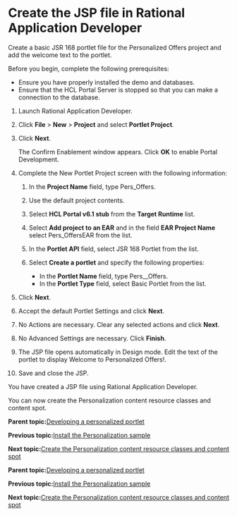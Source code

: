 # Create the JSP file in Rational Application Developer

Create a basic JSR 168 portlet file for the Personalized Offers project and add the welcome text to the portlet.

Before you begin, complete the following prerequisites:

-   Ensure you have properly installed the demo and databases.
-   Ensure that the HCL Portal Server is stopped so that you can make a connection to the database.

1.  Launch Rational Application Developer.

2.  Click **File** \> **New** \> **Project** and select **Portlet Project**.

3.  Click **Next**.

    The Confirm Enablement window appears. Click **OK** to enable Portal Development.

4.  Complete the New Portlet Project screen with the following information:

    1.  In the **Project Name** field, type Pers\_Offers.

    2.  Use the default project contents.

    3.  Select **HCL Portal v6.1 stub** from the **Target Runtime** list.

    4.  Select **Add project to an EAR** and in the field **EAR Project Name** select Pers\_OffersEAR from the list.

    5.  In the **Portlet API** field, select JSR 168 Portlet from the list.

    6.  Select **Create a portlet** and specify the following properties:

        -   In the **Portlet Name** field, type Pers\_\_Offers.
        -   In the **Portlet Type** field, select Basic Portlet from the list.
5.  Click **Next**.

6.  Accept the default Portlet Settings and click **Next**.

7.  No Actions are necessary. Clear any selected actions and click **Next**.

8.  No Advanced Settings are necessary. Click **Finish**.

9.  The JSP file opens automatically in Design mode. Edit the text of the portlet to display Welcome to Personalized Offers!.

10. Save and close the JSP.


You have created a JSP file using Rational Application Developer.

You can now create the Personalization content resource classes and content spot.

**Parent topic:**[Developing a personalized portlet](../pzn/pzn_demooverview.md)

**Previous topic:**[Install the Personalization sample](../pzn/pzn_demoinstall.md)

**Next topic:**[Create the Personalization content resource classes and content spot](../pzn/pzn_demo_create_pzn_content_resources.md)

**Parent topic:**[Developing a personalized portlet](../pzn/pzn_demooverview.md)

**Previous topic:**[Install the Personalization sample](../pzn/pzn_demoinstall.md)

**Next topic:**[Create the Personalization content resource classes and content spot](../pzn/pzn_demo_create_pzn_content_resources.md)

